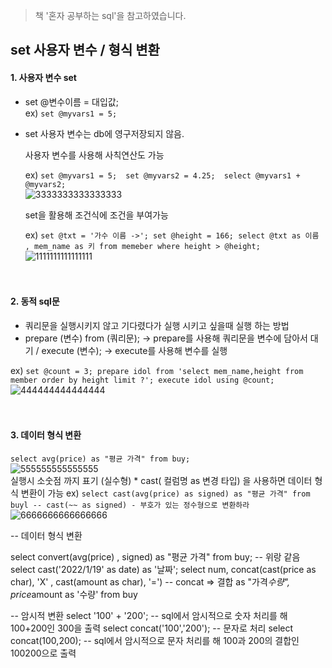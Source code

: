 > 책 '혼자 공부하는 sql'을 참고하였습니다.

## set 사용자 변수 / 형식 변환

#### 1. 사용자 변수 set
* set @변수이름 = 대입값; <br>
ex) ``` set @myvars1 = 5; ```
* set 사용자 변수는 db에 영구저장되지 않음.

	사용자 변수를 사용해 사칙연산도 가능 
	
	ex) ``` set @myvars1 = 5; 
	set @myvars2 = 4.25; 
	select @myvars1 + @myvars2; ```
	<br>
	![3333333333333333](https://user-images.githubusercontent.com/113004818/215254168-15197043-a219-4031-b108-af56716b0cfc.PNG)

	set을 활용해 조건식에 조건을 부여가능
	
	ex) ``` set @txt = '가수 이름 ->';
	set @height = 166;
	select @txt as 이름 , mem_name as 키 from memeber where height > @height; ``` 
	<br>
	![1111111111111111](https://user-images.githubusercontent.com/113004818/215254435-9563785a-2947-48c8-9669-3e3749459d0f.PNG)
	<br><br><br>

#### 2. 동적 sql문
* 쿼리문을 실행시키지 않고 기다렸다가 실행 시키고 싶을때 실행 하는 방법
* prepare (변수) from (쿼리문); -> prepare를 사용해 쿼리문을 변수에 담아서 대기 / execute (변수); -> execute를 사용해 변수를 실행
	
ex) ``` set @count = 3;
prepare idol from 'select mem_name,height from member order by height limit ?';
execute idol using @count; ```
<br>
![444444444444444](https://user-images.githubusercontent.com/113004818/215254716-83faaa7b-bb50-4280-925e-372ec20db1e2.PNG)
<br><br><br>

#### 3. 데이터 형식 변환
``` select avg(price) as "평균 가격" from buy; ```
<br>
![555555555555555](https://user-images.githubusercontent.com/113004818/215254853-41900630-3432-41f7-b67a-07e2b8ffbf83.PNG)
<br> 
실행시 소숫점 까지 표기 (실수형)
 	* cast( 컬럼명 as 변경 타입) 을 사용하면 데이터 형식 변환이 가능
 	ex) ``` select cast(avg(price) as signed) as "평균 가격" from buyl -- cast(~~ as signed) - 부호가 있는 정수형으로 변환하라 ```
 	<br>
	![6666666666666666](https://user-images.githubusercontent.com/113004818/215255004-90f4816f-91dc-4795-9219-d325d92640c4.PNG)
	
	



	
-- 데이터 형식 변환 

select convert(avg(price) , signed) as "평균 가격" from buy; -- 위랑 같음
select cast('2022/1/19' as date) as '날짜';
select num, concat(cast(price as char), 'X' , cast(amount as char), '=')  -- concat => 결합
	as "가격*수량", price*amount as '수량' from buy
    
 -- 암시적 변환
 select '100' + '200'; -- sql에서 암시적으로 숫자 처리를 해 100+200인 300을 출력
 select concat('100','200'); -- 문자로 처리
 select concat(100,200); -- sql에서 암시적으로 문자 처리를 해 100과 200의 결합인 100200으로 출력
